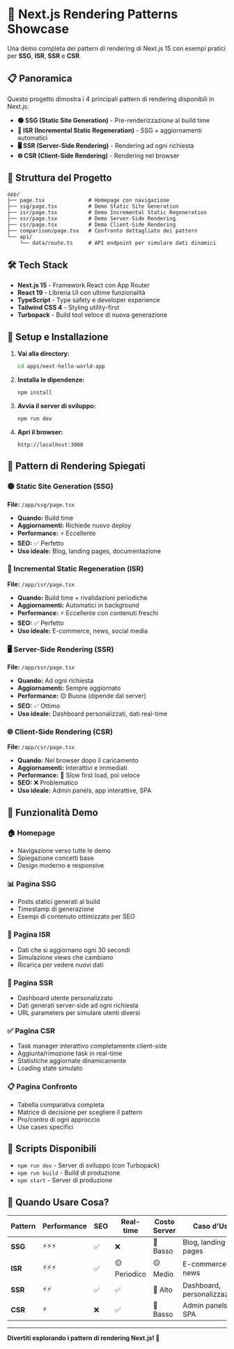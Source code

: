 # 🚀 Next.js Rendering Patterns Showcase

Una demo completa dei pattern di rendering di Next.js 15 con esempi pratici per **SSG**, **ISR**, **SSR** e **CSR**.

## 📋 Panoramica

Questo progetto dimostra i 4 principali pattern di rendering disponibili in Next.js:

- **🟢 SSG (Static Site Generation)** - Pre-renderizzazione al build time
- **🔄 ISR (Incremental Static Regeneration)** - SSG + aggiornamenti automatici
- **🖥️ SSR (Server-Side Rendering)** - Rendering ad ogni richiesta
- **🌐 CSR (Client-Side Rendering)** - Rendering nel browser

## 🎯 Struttura del Progetto

```
app/
├── page.tsx              # Homepage con navigazione
├── ssg/page.tsx          # Demo Static Site Generation  
├── isr/page.tsx          # Demo Incremental Static Regeneration
├── ssr/page.tsx          # Demo Server-Side Rendering
├── csr/page.tsx          # Demo Client-Side Rendering
├── comparison/page.tsx   # Confronto dettagliato dei pattern
└── api/
    └── data/route.ts     # API endpoint per simulare dati dinamici
```

## 🛠️ Tech Stack

- **Next.js 15** - Framework React con App Router
- **React 19** - Libreria UI con ultime funzionalità
- **TypeScript** - Type safety e developer experience
- **Tailwind CSS 4** - Styling utility-first
- **Turbopack** - Build tool veloce di nuova generazione

## 🚀 Setup e Installazione

1. **Vai alla directory:**
   ```bash
   cd apps/next-hello-world-app
   ```

2. **Installa le dipendenze:**
   ```bash
   npm install
   ```

3. **Avvia il server di sviluppo:**
   ```bash
   npm run dev
   ```

4. **Apri il browser:**
   ```
   http://localhost:3000
   ```

## 📖 Pattern di Rendering Spiegati

### 🟢 Static Site Generation (SSG)
**File:** `/app/ssg/page.tsx`

- **Quando:** Build time
- **Aggiornamenti:** Richiede nuovo deploy
- **Performance:** ⚡ Eccellente
- **SEO:** ✅ Perfetto
- **Uso ideale:** Blog, landing pages, documentazione

### 🔄 Incremental Static Regeneration (ISR)
**File:** `/app/isr/page.tsx`

- **Quando:** Build time + rivalidazioni periodiche
- **Aggiornamenti:** Automatici in background
- **Performance:** ⚡ Eccellente con contenuti freschi
- **SEO:** ✅ Perfetto
- **Uso ideale:** E-commerce, news, social media

### 🖥️ Server-Side Rendering (SSR)
**File:** `/app/ssr/page.tsx`

- **Quando:** Ad ogni richiesta
- **Aggiornamenti:** Sempre aggiornato
- **Performance:** 🟡 Buona (dipende dal server)
- **SEO:** ✅ Ottimo
- **Uso ideale:** Dashboard personalizzati, dati real-time

### 🌐 Client-Side Rendering (CSR)
**File:** `/app/csr/page.tsx`

- **Quando:** Nel browser dopo il caricamento
- **Aggiornamenti:** Interattivi e immediati
- **Performance:** 🔴 Slow first load, poi veloce
- **SEO:** ❌ Problematico
- **Uso ideale:** Admin panels, app interattive, SPA

## 🎨 Funzionalità Demo

### 🏠 Homepage
- Navigazione verso tutte le demo
- Spiegazione concetti base
- Design moderno e responsive

### 📊 Pagina SSG
- Posts statici generati al build
- Timestamp di generazione
- Esempi di contenuto ottimizzato per SEO

### 🔄 Pagina ISR
- Dati che si aggiornano ogni 30 secondi
- Simulazione views che cambiano
- Ricarica per vedere nuovi dati

### 👤 Pagina SSR
- Dashboard utente personalizzato
- Dati generati server-side ad ogni richiesta
- URL parameters per simulare utenti diversi

### ✅ Pagina CSR
- Task manager interattivo completamente client-side
- Aggiunta/rimozione task in real-time
- Statistiche aggiornate dinamicamente
- Loading state simulato

### 📋 Pagina Confronto
- Tabella comparativa completa
- Matrice di decisione per scegliere il pattern
- Pro/contro di ogni approccio
- Use cases specifici

## 🚦 Scripts Disponibili

- `npm run dev` - Server di sviluppo (con Turbopack)
- `npm run build` - Build di produzione
- `npm start` - Server di produzione

## 🎯 Quando Usare Cosa?

| Pattern | Performance | SEO | Real-time | Costo Server | Caso d'Uso |
|---------|-------------|-----|-----------|--------------|-------------|
| **SSG** | ⚡⚡⚡ | ✅ | ❌ | 💚 Basso | Blog, landing pages |
| **ISR** | ⚡⚡⚡ | ✅ | 🟡 Periodico | 🟡 Medio | E-commerce, news |
| **SSR** | ⚡⚡ | ✅ | ✅ | 🔴 Alto | Dashboard, personalizzazione |
| **CSR** | ⚡ | ❌ | ✅ | 💚 Basso | Admin panels, SPA |

---

**Divertiti esplorando i pattern di rendering Next.js! 🚀**
